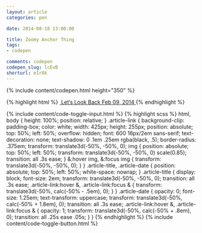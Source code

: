 ```yaml
---
layout: article
categories: pen

date: 2014-08-18 13:00:00

title: Zoomy Anchor Thing
tags:
- codepen

comments: codepen
codepen_slug: lcEvB
shorturl: e1r8k
---
```



{% include content/codepen.html height="350" %}

{% highlight html %}
<a href="#" class="article-link">
    <img src="http://chrisburnell.com/images/banners/lets-look-back_thumbnail.jpg" alt="">
    <span class="article-title">Let’s Look Back</span>
    <time class="article-date" datetime="2014-02-09T02:19:00+00:00">Feb 09, 2014</time>
</a>
{% endhighlight %}

<div class="code-toggle">
{% include content/code-toggle-input.html %}
{% highlight scss %}
html,
body {
    height: 100%;
    position: relative;
}
.article-link {
    background-clip: padding-box;
    color: white;
    width: 425px;
    height: 255px;
    position: absolute;
    top: 50%;
    left: 50%;
    overflow: hidden;
    font: 600 16px/2em sans-serif;
    text-decoration: none;
    text-shadow: 0 .1em .25em rgba(black, .5);
    border-radius: .375em;
    transform: translate3d(-50%, -50%, 0);
    img {
        position: absolute;
        top: 50%;
        left: 50%;
        transform: translate3d(-50%, -50%, 0) scale(0.85);
        transition: all .3s ease;
    }
    &:hover img,
    &:focus img {
        transform: translate3d(-50%, -50%, 0);
    }
}
.article-title,
.article-date {
    position: absolute;
    top: 50%;
    left: 50%;
    white-space: nowrap;
}
.article-title {
    display: block;
    font-size: 2em;
    transform: translate3d(-50%, -50%, 0);
    transition: all .3s ease;
    .article-link:hover &,
    .article-link:focus & {
        transform: translate3d(-50%, calc(-50% - .5em), 0);
    }
}
.article-date {
    opacity: 0;
    font-size: 1.25em;
    text-transform: uppercase;
    transform: translate3d(-50%, calc(-50% + 1.8em), 0);
    transition: all .3s ease;
    .article-link:hover &,
    .article-link:focus & {
        opacity: 1;
        transform: translate3d(-50%, calc(-50% + .8em), 0);
        transition: all .25s ease .05s;
    }
}
{% endhighlight %}
{% include content/code-toggle-button.html %}
</div>
